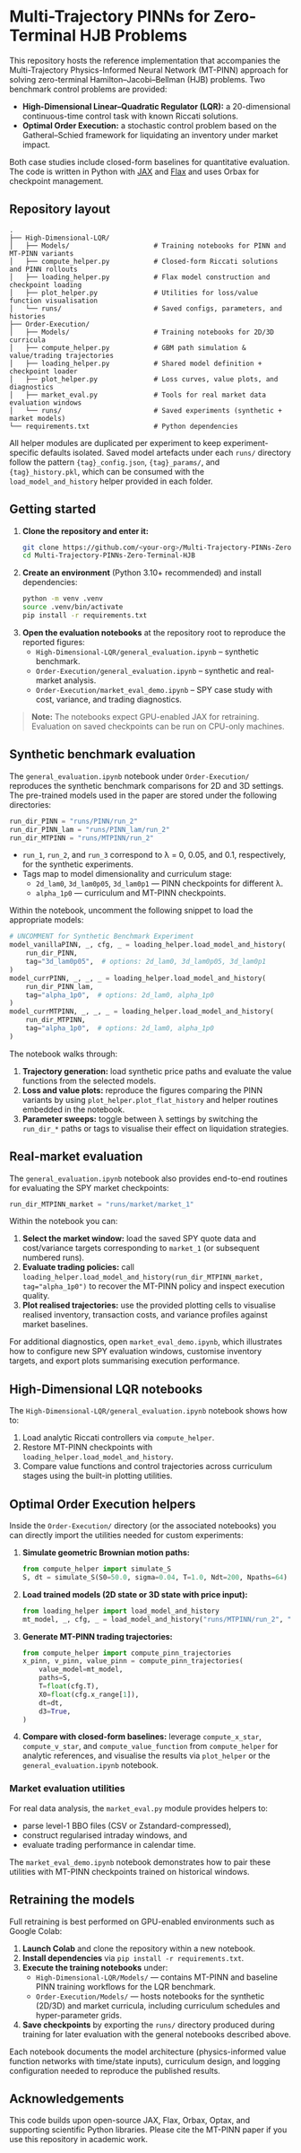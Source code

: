# Multi-Trajectory PINNs for Zero-Terminal HJB Problems

This repository hosts the reference implementation that accompanies the
Multi-Trajectory Physics-Informed Neural Network (MT-PINN) approach for solving
zero-terminal Hamilton–Jacobi–Bellman (HJB) problems. Two benchmark control
problems are provided:

* **High-Dimensional Linear–Quadratic Regulator (LQR):** a 20-dimensional
  continuous-time control task with known Riccati solutions.
* **Optimal Order Execution:** a stochastic control problem based on the
  Gatheral–Schied framework for liquidating an inventory under market impact.

Both case studies include closed-form baselines for quantitative evaluation.
The code is written in Python with [JAX](https://github.com/google/jax) and
[Flax](https://github.com/google/flax) and uses Orbax for checkpoint
management.

## Repository layout

```
.
├── High-Dimensional-LQR/
│   ├── Models/                     # Training notebooks for PINN and MT-PINN variants
│   ├── compute_helper.py           # Closed-form Riccati solutions and PINN rollouts
│   ├── loading_helper.py           # Flax model construction and checkpoint loading
│   ├── plot_helper.py              # Utilities for loss/value function visualisation
│   └── runs/                       # Saved configs, parameters, and histories
├── Order-Execution/
│   ├── Models/                     # Training notebooks for 2D/3D curricula
│   ├── compute_helper.py           # GBM path simulation & value/trading trajectories
│   ├── loading_helper.py           # Shared model definition + checkpoint loader
│   ├── plot_helper.py              # Loss curves, value plots, and diagnostics
│   ├── market_eval.py              # Tools for real market data evaluation windows
│   └── runs/                       # Saved experiments (synthetic + market models)
└── requirements.txt                # Python dependencies
```

All helper modules are duplicated per experiment to keep experiment-specific
defaults isolated. Saved model artefacts under each `runs/` directory follow the
pattern `{tag}_config.json`, `{tag}_params/`, and `{tag}_history.pkl`, which can
be consumed with the `load_model_and_history` helper provided in each folder.

## Getting started

1. **Clone the repository and enter it:**
   ```bash
   git clone https://github.com/<your-org>/Multi-Trajectory-PINNs-Zero-Terminal-HJB.git
   cd Multi-Trajectory-PINNs-Zero-Terminal-HJB
   ```
2. **Create an environment** (Python 3.10+ recommended) and install
   dependencies:
   ```bash
   python -m venv .venv
   source .venv/bin/activate
   pip install -r requirements.txt
   ```
3. **Open the evaluation notebooks** at the repository root to reproduce the
   reported figures:
   * `High-Dimensional-LQR/general_evaluation.ipynb` – synthetic benchmark.
   * `Order-Execution/general_evaluation.ipynb` – synthetic and real-market
     analysis.
   * `Order-Execution/market_eval_demo.ipynb` – SPY case study with cost,
     variance, and trading diagnostics.

> **Note:** The notebooks expect GPU-enabled JAX for retraining. Evaluation on
> saved checkpoints can be run on CPU-only machines.

## Synthetic benchmark evaluation

The `general_evaluation.ipynb` notebook under `Order-Execution/` reproduces the
synthetic benchmark comparisons for 2D and 3D settings. The pre-trained models
used in the paper are stored under the following directories:

```python
run_dir_PINN = "runs/PINN/run_2"
run_dir_PINN_lam = "runs/PINN_lam/run_2"
run_dir_MTPINN = "runs/MTPINN/run_2"
```

* `run_1`, `run_2`, and `run_3` correspond to λ = 0, 0.05, and 0.1,
  respectively, for the synthetic experiments.
* Tags map to model dimensionality and curriculum stage:
  * `2d_lam0`, `3d_lam0p05`, `3d_lam0p1` — PINN checkpoints for different λ.
  * `alpha_1p0` — curriculum and MT-PINN checkpoints.

Within the notebook, uncomment the following snippet to load the appropriate
models:

```python
# UNCOMMENT for Synthetic Benchmark Experiment
model_vanillaPINN, _, cfg, _ = loading_helper.load_model_and_history(
    run_dir_PINN,
    tag="3d_lam0p05",  # options: 2d_lam0, 3d_lam0p05, 3d_lam0p1
)
model_currPINN, _, _, _ = loading_helper.load_model_and_history(
    run_dir_PINN_lam,
    tag="alpha_1p0",  # options: 2d_lam0, alpha_1p0
)
model_currMTPINN, _, _, _ = loading_helper.load_model_and_history(
    run_dir_MTPINN,
    tag="alpha_1p0",  # options: 2d_lam0, alpha_1p0
)
```

The notebook walks through:

1. **Trajectory generation:** load synthetic price paths and evaluate the value
   functions from the selected models.
2. **Loss and value plots:** reproduce the figures comparing the PINN variants
   by using `plot_helper.plot_flat_history` and helper routines embedded in the
   notebook.
3. **Parameter sweeps:** toggle between λ settings by switching the `run_dir_*`
   paths or tags to visualise their effect on liquidation strategies.

## Real-market evaluation

The `general_evaluation.ipynb` notebook also provides end-to-end routines for
evaluating the SPY market checkpoints:

```python
run_dir_MTPINN_market = "runs/market/market_1"
```

Within the notebook you can:

1. **Select the market window:** load the saved SPY quote data and cost/variance
   targets corresponding to `market_1` (or subsequent numbered runs).
2. **Evaluate trading policies:** call
   `loading_helper.load_model_and_history(run_dir_MTPINN_market, tag="alpha_1p0")`
   to recover the MT-PINN policy and inspect execution quality.
3. **Plot realised trajectories:** use the provided plotting cells to visualise
   realised inventory, transaction costs, and variance profiles against market
   baselines.

For additional diagnostics, open `market_eval_demo.ipynb`, which illustrates how
to configure new SPY evaluation windows, customise inventory targets, and export
plots summarising execution performance.

## High-Dimensional LQR notebooks

The `High-Dimensional-LQR/general_evaluation.ipynb` notebook shows how to:

1. Load analytic Riccati controllers via `compute_helper`.
2. Restore MT-PINN checkpoints with `loading_helper.load_model_and_history`.
3. Compare value functions and control trajectories across curriculum stages
   using the built-in plotting utilities.

## Optimal Order Execution helpers

Inside the `Order-Execution/` directory (or the associated notebooks) you can
directly import the utilities needed for custom experiments:

1. **Simulate geometric Brownian motion paths:**
   ```python
   from compute_helper import simulate_S
   S, dt = simulate_S(S0=50.0, sigma=0.04, T=1.0, Ndt=200, Npaths=64)
   ```
2. **Load trained models (2D state or 3D state with price input):**
   ```python
   from loading_helper import load_model_and_history
   mt_model, _, cfg, _ = load_model_and_history("runs/MTPINN/run_2", "alpha_1p0")
   ```
3. **Generate MT-PINN trading trajectories:**
   ```python
   from compute_helper import compute_pinn_trajectories
   x_pinn, v_pinn, value_pinn = compute_pinn_trajectories(
       value_model=mt_model,
       paths=S,
       T=float(cfg.T),
       X0=float(cfg.x_range[1]),
       dt=dt,
       d3=True,
   )
   ```
4. **Compare with closed-form baselines:** leverage
   `compute_x_star`, `compute_v_star`, and `compute_value_function` from
   `compute_helper` for analytic references, and visualise the results via
   `plot_helper` or the `general_evaluation.ipynb` notebook.

### Market evaluation utilities

For real data analysis, the `market_eval.py` module provides helpers to:

* parse level-1 BBO files (CSV or Zstandard-compressed),
* construct regularised intraday windows, and
* evaluate trading performance in calendar time.

The `market_eval_demo.ipynb` notebook demonstrates how to pair these utilities
with MT-PINN checkpoints trained on historical windows.

## Retraining the models

Full retraining is best performed on GPU-enabled environments such as Google
Colab:

1. **Launch Colab** and clone the repository within a new notebook.
2. **Install dependencies** via `pip install -r requirements.txt`.
3. **Execute the training notebooks** under:
   * `High-Dimensional-LQR/Models/` — contains MT-PINN and baseline PINN training
     workflows for the LQR benchmark.
   * `Order-Execution/Models/` — hosts notebooks for the synthetic (2D/3D) and
     market curricula, including curriculum schedules and hyper-parameter grids.
4. **Save checkpoints** by exporting the `runs/` directory produced during
   training for later evaluation with the general notebooks described above.

Each notebook documents the model architecture (physics-informed value function
networks with time/state inputs), curriculum design, and logging configuration
needed to reproduce the published results.

## Acknowledgements

This code builds upon open-source JAX, Flax, Orbax, Optax, and supporting
scientific Python libraries. Please cite the MT-PINN paper if you use this
repository in academic work.
